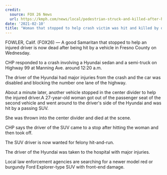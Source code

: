 ```yaml
---
credit:
  source: FOX 26 News
  url: https://kmph.com/news/local/pedestrian-struck-and-killed-after-helping-an-injured-driver-in-fresno
date: '2021-02-10'
title: "Woman that stopped to help crash victim was hit and killed by driver who took off"
---
```

FOWLER, Calif. (FOX26) — A good Samaritan that stopped to help an injured driver is now dead after being hit by a vehicle in Fresno County on Wednesday.

CHP responded to a crash involving a Hyundai sedan and a semi-truck on Highway 99 at Manning Ave. around 12:20 a.m.

The driver of the Hyundai had major injuries from the crash and the car was disabled and blocking the number one lane of the highway.

About a minute later, another vehicle stopped in the center divider to help the injured driver.A 27-year-old woman got out of the passenger seat of the second vehicle and went around to the driver's side of the Hyundai and was hit by a passing SUV.

She was thrown into the center divider and died at the scene.

CHP says the driver of the SUV came to a stop after hitting the woman and then took off.

The SUV driver is now wanted for felony hit-and-run.

The driver of the Hyundai was taken to the hospital with major injuries.

Local law enforcement agencies are searching for a newer model red or burgundy Ford Explorer-type SUV with front-end damage.
